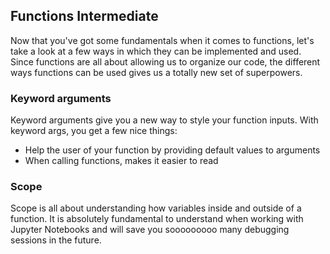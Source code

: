 ## Functions Intermediate

Now that you've got some fundamentals when it comes to functions, let's take a look at a few ways in which they can be
implemented and used. Since functions are all about allowing us to organize our code, the different ways functions can be
used gives us a totally new set of superpowers.


### Keyword arguments

Keyword arguments give you a new way to style your function inputs. With keyword args, you get a few nice things:

- Help the user of your function by providing default values to arguments
- When calling functions, makes it easier to read


### Scope

Scope is all about understanding how variables inside and outside of a function. It is absolutely fundamental to understand
when working with Jupyter Notebooks and will save you sooooooooo many debugging sessions in the future.
